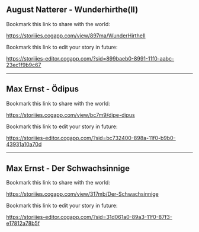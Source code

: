 ## August Natterer - Wunderhirthe(II)
Bookmark this link to share with the world:

https://storiiies.cogapp.com/view/897ma/WunderHirtheII

Bookmark this link to edit your story in future:

https://storiiies-editor.cogapp.com/?sid=899baeb0-8991-11f0-aabc-23ec1f9b9c67

***

## Max Ernst - Ödipus
Bookmark this link to share with the world:

https://storiiies.cogapp.com/view/bc7m9/dipe-dipus

Bookmark this link to edit your story in future:

https://storiiies-editor.cogapp.com/?sid=bc732400-898a-11f0-b9b0-43931a10a70d

***
## Max Ernst - Der Schwachsinnige
Bookmark this link to share with the world:

https://storiiies.cogapp.com/view/317mb/Der-Schwachsinnige

Bookmark this link to edit your story in future:

https://storiiies-editor.cogapp.com/?sid=31d061a0-89a3-11f0-87f3-e17812a78b5f
